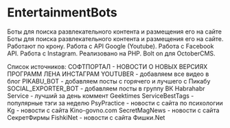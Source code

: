 # EntertainmentBots
Боты для поиска развлекательного контента и размещения его на сайте
Боты для поиска развлекательного контента и размещения его на сайте.
Работают по крону.
Работа с API Google (Youtube).
Работа с Facebook API.
Работа с Instagram.
Реализовано на PHP.
Bolt on для OctoberCMS.


Список источников:
СОФТПОРТАЛ - НОВОСТИ О НОВЫХ ВЕРСИЯХ ПРОГРАММ
ЛЕНА ИНСТАГРАМ
YOUTUBER - добавляем все видео в блог
PIKABU_BOT - добавляем посты с горячего и лучшего с Пикабу
SOCIAL_EXPORTER_BOT - добавляем посты в группу ВК
Habrahabr
Service - лучший за день коммент
Geektimes
ServiceBestTags - популярные тэги за неделю
PsyPractice - новости с сайта по психологии
Kg - новости с сайта Kino-govno.com
SecretMagNews - новости с сайта СекретФирмы
FishkiNet - новости с сайта Фишки.Net
